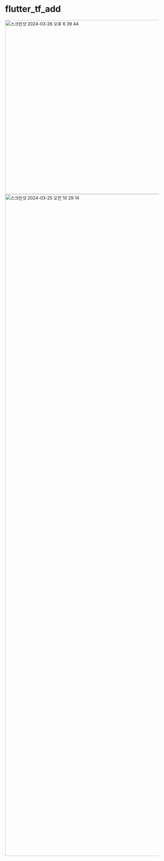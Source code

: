 # flutter_tf_add

<img width="568" alt="스크린샷 2024-03-26 오후 6 39 44" src="https://github.com/ssujjy/flutter_tf_add/assets/132913985/20e1f691-7604-44f3-9347-a3f6d3baabe0">


<img width="2160" alt="스크린샷 2024-03-25 오전 10 29 14" src="https://github.com/ssujjy/flutter_tf_add/assets/132913985/97f3d75d-3fa8-4ddb-9fa4-2b51022e56b1">
